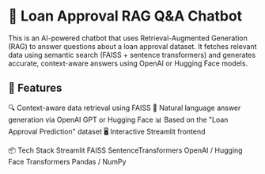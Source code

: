 # 🤖 Loan Approval RAG Q&A Chatbot
This is an AI-powered chatbot that uses Retrieval-Augmented Generation (RAG) to answer questions about a loan approval dataset. It fetches relevant data using semantic search (FAISS + sentence transformers) and generates accurate, context-aware answers using OpenAI or Hugging Face models.

## 🚀 Features
🔍 Context-aware data retrieval using FAISS
🧠 Natural language answer generation via OpenAI GPT or Hugging Face
📊 Based on the "Loan Approval Prediction" dataset
🖥️ Interactive Streamlit frontend


📦 Tech Stack Streamlit FAISS SentenceTransformers OpenAI / Hugging Face Transformers Pandas / NumPy


